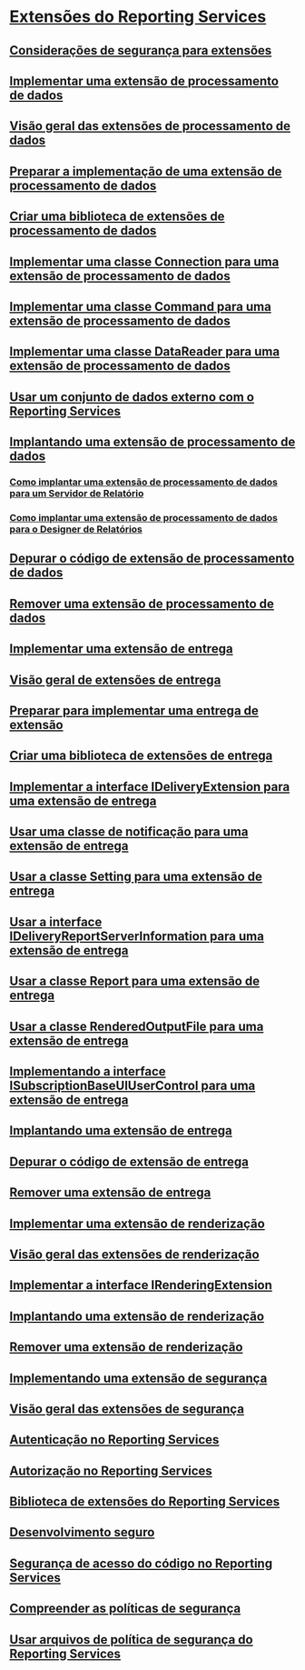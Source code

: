 # [Extensões do Reporting Services](reporting-services-extensions.md)
## [Considerações de segurança para extensões](security-considerations-for-extensions.md)
## [Implementar uma extensão de processamento de dados](data-processing/implementing-a-data-processing-extension.md)
## [Visão geral das extensões de processamento de dados](data-processing/data-processing-extensions-overview.md)
## [Preparar a implementação de uma extensão de processamento de dados](data-processing/preparing-to-implement-a-data-processing-extension.md)
## [Criar uma biblioteca de extensões de processamento de dados](data-processing/creating-a-data-processing-extension-library.md)
## [Implementar uma classe Connection para uma extensão de processamento de dados](data-processing/implementing-a-connection-class-for-a-data-processing-extension.md)
## [Implementar uma classe Command para uma extensão de processamento de dados](data-processing/implementing-a-command-class-for-a-data-processing-extension.md)
## [Implementar uma classe DataReader para uma extensão de processamento de dados](data-processing/implementing-a-datareader-class-for-a-data-processing-extension.md)
## [Usar um conjunto de dados externo com o Reporting Services](data-processing/using-an-external-dataset-with-reporting-services.md)
## [Implantando uma extensão de processamento de dados](data-processing/deploying-a-data-processing-extension.md)
### [Como implantar uma extensão de processamento de dados para um Servidor de Relatório](data-processing/deploying-a-data-processing-extension-to-a-report-server.md)
### [Como implantar uma extensão de processamento de dados para o Designer de Relatórios](data-processing/deploying-a-data-processing-extension-to-report-designer.md)
## [Depurar o código de extensão de processamento de dados](data-processing/debugging-data-processing-extension-code.md)
## [Remover uma extensão de processamento de dados](data-processing/removing-a-data-processing-extension.md)
## [Implementar uma extensão de entrega](delivery-extension/implementing-a-delivery-extension.md)
## [Visão geral de extensões de entrega](delivery-extension/delivery-extensions-overview.md)
## [Preparar para implementar uma entrega de extensão](delivery-extension/preparing-to-implement-a-delivery-extension.md)
## [Criar uma biblioteca de extensões de entrega](delivery-extension/creating-a-delivery-extension-library.md)
## [Implementar a interface IDeliveryExtension para uma extensão de entrega](delivery-extension/implementing-the-ideliveryextension-interface-for-a-delivery-extension.md)
## [Usar uma classe de notificação para uma extensão de entrega](delivery-extension/using-a-notification-class-for-a-delivery-extension.md)
## [Usar a classe Setting para uma extensão de entrega](delivery-extension/using-the-setting-class-for-a-delivery-extension.md)
## [Usar a interface IDeliveryReportServerInformation para uma extensão de entrega](delivery-extension/using-the-ideliveryreportserverinformation-interface-for-a-delivery-extension.md)
## [Usar a classe Report para uma extensão de entrega](delivery-extension/using-the-report-class-for-a-delivery-extension.md)
## [Usar a classe RenderedOutputFile para uma extensão de entrega](delivery-extension/using-the-renderedoutputfile-class-for-a-delivery-extension.md)
## [Implementando a interface ISubscriptionBaseUIUserControl para uma extensão de entrega](delivery-extension/implementing-the-isubscriptionbaseuiusercontrol-interface.md)
## [Implantando uma extensão de entrega](delivery-extension/deploying-a-delivery-extension.md)
## [Depurar o código de extensão de entrega](delivery-extension/debugging-delivery-extension-code.md)
## [Remover uma extensão de entrega](delivery-extension/removing-a-delivery-extension.md)
## [Implementar uma extensão de renderização](rendering-extension/implementing-a-rendering-extension.md)
## [Visão geral das extensões de renderização](rendering-extension/rendering-extensions-overview.md)
## [Implementar a interface IRenderingExtension](rendering-extension/implementing-the-irenderingextension-interface.md)
## [Implantando uma extensão de renderização](rendering-extension/deploying-a-rendering-extension.md)
## [Remover uma extensão de renderização](rendering-extension/removing-a-rendering-extension.md)
## [Implementando uma extensão de segurança](security-extension/implementing-a-security-extension.md)
## [Visão geral das extensões de segurança](security-extension/security-extensions-overview.md)
## [Autenticação no Reporting Services](security-extension/authentication-in-reporting-services.md)
## [Autorização no Reporting Services](security-extension/authorization-in-reporting-services.md)
## [Biblioteca de extensões do Reporting Services](reporting-services-extension-library.md)
## [Desenvolvimento seguro](secure-development/secure-development-reporting-services.md)
## [Segurança de acesso do código no Reporting Services](secure-development/code-access-security-in-reporting-services.md)
## [Compreender as políticas de segurança](secure-development/understanding-security-policies.md)
## [Usar arquivos de política de segurança do Reporting Services](secure-development/using-reporting-services-security-policy-files.md)
